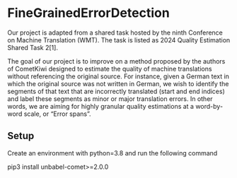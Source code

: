 # FineGrainedErrorDetection

Our project is adapted from a shared task hosted by the ninth Conference on Machine Translation (WMT). The task is listed as 2024 Quality Estimation Shared Task 2[1]. 

The goal of our project is to improve on a method proposed by the authors of CometKiwi designed to estimate the quality of machine translations without referencing the original source. For instance, given a German text in which the original source was not written in German, we wish to identify the segments of that text that are incorrectly translated (start and end indices) and label these segments as minor or major translation errors. In other words, we are aiming for highly granular quality estimations at a word-by-word scale, or “Error spans”.

## Setup
Create an environment with python=3.8 and run the following command

pip3 install unbabel-comet>=2.0.0

